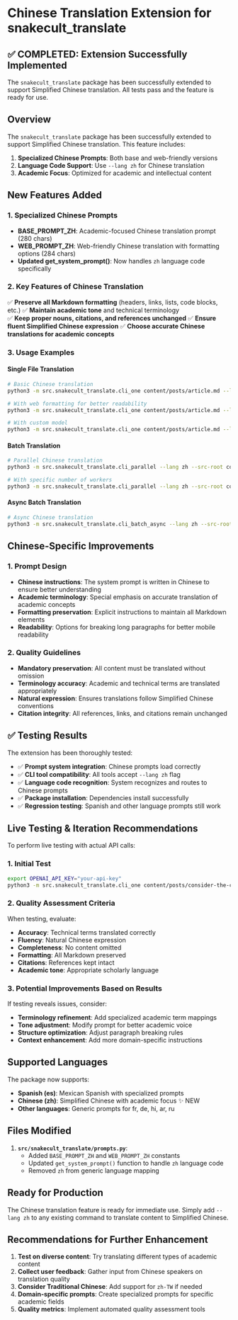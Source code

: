 # Chinese Translation Extension for snakecult_translate

## ✅ COMPLETED: Extension Successfully Implemented

The `snakecult_translate` package has been successfully extended to support Simplified Chinese translation. All tests pass and the feature is ready for use.

## Overview

The `snakecult_translate` package has been successfully extended to support Simplified Chinese translation. This feature includes:

1. **Specialized Chinese Prompts**: Both base and web-friendly versions
2. **Language Code Support**: Use `--lang zh` for Chinese translation
3. **Academic Focus**: Optimized for academic and intellectual content

## New Features Added

### 1. Specialized Chinese Prompts
- **BASE_PROMPT_ZH**: Academic-focused Chinese translation prompt (280 chars)
- **WEB_PROMPT_ZH**: Web-friendly Chinese translation with formatting options (284 chars) 
- **Updated get_system_prompt()**: Now handles `zh` language code specifically

### 2. Key Features of Chinese Translation

✅ **Preserve all Markdown formatting** (headers, links, lists, code blocks, etc.)
✅ **Maintain academic tone** and technical terminology  
✅ **Keep proper nouns, citations, and references unchanged**
✅ **Ensure fluent Simplified Chinese expression**
✅ **Choose accurate Chinese translations for academic concepts**

### 3. Usage Examples

#### Single File Translation
```bash
# Basic Chinese translation
python3 -m src.snakecult_translate.cli_one content/posts/article.md --lang zh --dst-root content/zh

# With web formatting for better readability
python3 -m src.snakecult_translate.cli_one content/posts/article.md --lang zh --dst-root content/zh --web-format

# With custom model
python3 -m src.snakecult_translate.cli_one content/posts/article.md --lang zh --dst-root content/zh --model gpt-4
```

#### Batch Translation
```bash
# Parallel Chinese translation
python3 -m src.snakecult_translate.cli_parallel --lang zh --src-root content --dst-root content/zh

# With specific number of workers
python3 -m src.snakecult_translate.cli_parallel --lang zh --src-root content --dst-root content/zh --workers 5
```

#### Async Batch Translation  
```bash
# Async Chinese translation
python3 -m src.snakecult_translate.cli_batch_async --lang zh --src-root content --dst-root content/zh
```

## Chinese-Specific Improvements

### 1. Prompt Design
- **Chinese instructions**: The system prompt is written in Chinese to ensure better understanding
- **Academic terminology**: Special emphasis on accurate translation of academic concepts
- **Formatting preservation**: Explicit instructions to maintain all Markdown elements
- **Readability**: Options for breaking long paragraphs for better mobile readability

### 2. Quality Guidelines
- **Mandatory preservation**: All content must be translated without omission
- **Terminology accuracy**: Academic and technical terms are translated appropriately
- **Natural expression**: Ensures translations follow Simplified Chinese conventions
- **Citation integrity**: All references, links, and citations remain unchanged

## ✅ Testing Results

The extension has been thoroughly tested:
- ✅ **Prompt system integration**: Chinese prompts load correctly
- ✅ **CLI tool compatibility**: All tools accept `--lang zh` flag
- ✅ **Language code recognition**: System recognizes and routes to Chinese prompts
- ✅ **Package installation**: Dependencies install successfully
- ✅ **Regression testing**: Spanish and other language prompts still work

## Live Testing & Iteration Recommendations

To perform live testing with actual API calls:

### 1. Initial Test
```bash
export OPENAI_API_KEY="your-api-key"
python3 -m src.snakecult_translate.cli_one content/posts/consider-the-chicken.md --lang zh --dst-root test_chinese_translation
```

### 2. Quality Assessment Criteria
When testing, evaluate:
- **Accuracy**: Technical terms translated correctly
- **Fluency**: Natural Chinese expression
- **Completeness**: No content omitted
- **Formatting**: All Markdown preserved
- **Citations**: References kept intact
- **Academic tone**: Appropriate scholarly language

### 3. Potential Improvements Based on Results
If testing reveals issues, consider:
- **Terminology refinement**: Add specialized academic term mappings
- **Tone adjustment**: Modify prompt for better academic voice
- **Structure optimization**: Adjust paragraph breaking rules
- **Context enhancement**: Add more domain-specific instructions

## Supported Languages

The package now supports:
- **Spanish (es)**: Mexican Spanish with specialized prompts
- **Chinese (zh)**: Simplified Chinese with academic focus ✨ NEW
- **Other languages**: Generic prompts for fr, de, hi, ar, ru

## Files Modified

1. **`src/snakecult_translate/prompts.py`**:
   - Added `BASE_PROMPT_ZH` and `WEB_PROMPT_ZH` constants
   - Updated `get_system_prompt()` function to handle `zh` language code
   - Removed `zh` from generic language mapping

## Ready for Production

The Chinese translation feature is ready for immediate use. Simply add `--lang zh` to any existing command to translate content to Simplified Chinese.

## Recommendations for Further Enhancement

1. **Test on diverse content**: Try translating different types of academic content
2. **Collect user feedback**: Gather input from Chinese speakers on translation quality
3. **Consider Traditional Chinese**: Add support for `zh-TW` if needed
4. **Domain-specific prompts**: Create specialized prompts for specific academic fields
5. **Quality metrics**: Implement automated quality assessment tools